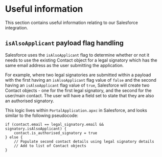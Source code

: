 # Useful information

This section contains useful information relating to our Salesforce integration.

## `isAlsoApplicant` payload flag handling

Salesforce uses the `isAlsoApplicant` flag to determine whether or not it needs 
to use the existing Contact object for a legal signatory which has the same 
email address as the user submitting the application.

For example, where two legal signatories are submitted within a payload with 
the first having an `isAlsoApplicant` flag value of `false` and the second 
having an `isAlsoApplicant` flag value of `true`, Salesforce will create 
two Contact objects - one for the first legal signatory, and the second for 
the user/main contact. The user will have a field set to state that they 
are also an authorised signatory.

This logic lives within `PortalApplication.apxc` in Salesforce, and looks 
similar to the following pseudocode:

```
if (contact.email == legal_signatory.email && signatory.isAlsoApplicant) {
    contact.is_authorised_signatory = true
} else {
    // Populate second contact details using legal signatory details
    // Add to list of Contact objects
}
```

